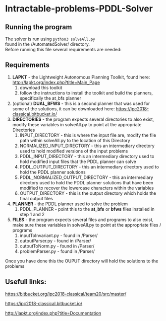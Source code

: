 # Intractable-problems-PDDL-Solver
## Running the program

The solver is run using ``python3 solveAll.py``  
found in the /AutomatedSolver/ directory.  
Before running this file several requirements are needed:
## Requirements
1. **LAPKT** - the Lightweight Autonomous Planning Toolkit, found here: http://lapkt.org/index.php?title=Main_Page
	1. download this toolkit
	2. follow the instructions to install the toolkit and build the planners, specifically the at_bfs planner
2. (optional) **DUAL_BFWS** - this is a second planner that was used for some of the solutions, it can be downloaded here: https://ipc2018-classical.bitbucket.io/
3. **DIRECTORIES** - the program expects several directories to also exist, modify these variables in solveAll.py to point at the appropriate Directories
	1. INPUT_DIRECTORY - this is where the input file are, modify the file path within solveAll.py to the location of this Directory
	2. NORMALIZED_INPUT_DIRECTORY - this an intermediary directory used to hold modified versions of the input problems
	3. PDDL_INPUT_DIRECTORY - this an intermediary directory used to hold modified input files that the PDDL planner can solve
	4. PDDL_OUTPUT_DIRECTORY - this an intermediary directory used to hold the PDDL planner solutions
	4. PDDL_NORMALIZED_OUTPUT_DIRECTORY - this an intermediary directory used to hold the PDDL planner solutions that have been modified to recover the lowercase characters within the variables
	5. OUTPUT_DIRECTORY - this is the output directory which holds the final output files
5. **PLANNER** - the PDDL planner used to solve the problem
	1. PDDL_PLANNER - point this to the **at_bfs** or **bfws** files installed in step 1 and 2
4. **FILES** - the program expects several files and programs to also exist, make sure these variables in solveAll.py to point at the appropriate files / programs
	1. inputToInvariant.py - found in /Parser/
	2. outputParser.py - found in /Parser/
	3. outputToNorm.py - found in /Parser/
	4. problemParser.py - found in /Parser/

Once you have done this the OUPUT directory will hold the solutions to the problems

## Usefull links:

https://bitbucket.org/ipc2018-classical/team20/src/master/

https://ipc2018-classical.bitbucket.io/

http://lapkt.org/index.php?title=Documentation
